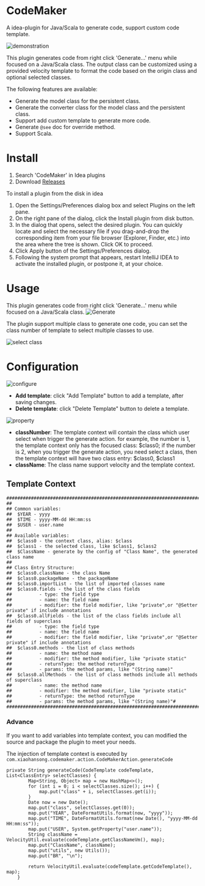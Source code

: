 # CodeMaker
A idea-plugin for Java/Scala to generate code, support custom code template.

![demonstration](https://blog.xiaohansong.com/media/15473672636863/15473884273212.gif)

This plugin generates code from right click 'Generate...' menu while focused on a Java/Scala class. The output class can be customized using a provided velocity template to format the code based on the origin class and optional selected classes.</p>

The following features are available: 

- Generate the model class for the persistent class.
- Generate the converter class for the model class and the persistent class.
- Support add custom template to generate more code.
- Generate `@see` doc for override method.
- Support Scala.

# Install
1. Search 'CodeMaker' in Idea plugins
2. Download [Releases](https://github.com/x-hansong/CodeMaker/releases)

To install a plugin from the disk in idea

1. Open the Settings/Preferences dialog box and select Plugins on the left pane.
2. On the right pane of the dialog, click the Install plugin from disk button.
3. In the dialog that opens, select the desired plugin. You can quickly locate and select the necessary file if you drag-and-drop the corresponding item from your file browser (Explorer, Finder, etc.) into the area where the tree is shown. Click OK to proceed.
4. Click Apply button of the Settings/Preferences dialog.
5. Following the system prompt that appears, restart IntelliJ IDEA to activate the installed plugin, or postpone it, at your choice.

# Usage
This plugin generates code from right click 'Generate...' menu while focused on a Java/Scala class. 
![Generate](https://blog.xiaohansong.com/media/15473672636863/15473884589294.png)

The plugin support multiple class to generate one code, you can set the class number of template to select multiple classes to use.

![select class](https://blog.xiaohansong.com/media/15473672636863/15473884679965.png)

# Configuration
![configure](https://blog.xiaohansong.com/media/15473672636863/15473884761333.png)
- **Add template**: click "Add Template" button to add a template, after saving changes.
- **Delete template**: click "Delete Template" button to delete a template.

![property](https://blog.xiaohansong.com/media/15473672636863/15473884844568.png)
- **classNumber**: The template context will contain the class which user select when trigger the generate action. for example, the number is 1, the template context only has the focused class: $class0; if the number is 2, when you trigger the generate action, you need select a class, then the template context will have two class entry: $class0, $class1
- **className**: The class name support velocity and the template context.

## Template Context
```
########################################################################################
##
## Common variables:
##  $YEAR - yyyy
##  $TIME - yyyy-MM-dd HH:mm:ss
##  $USER - user.name
##
## Available variables:
##  $class0 - the context class, alias: $class
##  $class1 - the selected class, like $class1, $class2
##  $ClassName - generate by the config of "Class Name", the generated class name
##
## Class Entry Structure:
##  $class0.className - the class Name
##  $class0.packageName - the packageName
##  $class0.importList - the list of imported classes name
##  $class0.fields - the list of the class fields
##          - type: the field type
##          - name: the field name
##          - modifier: the field modifier, like "private",or "@Setter private" if include annotations
##  $class0.allFields - the list of the class fields include all fields of superclass
##          - type: the field type
##          - name: the field name
##          - modifier: the field modifier, like "private",or "@Setter private" if include annotations
##  $class0.methods - the list of class methods
##          - name: the method name
##          - modifier: the method modifier, like "private static"
##          - returnType: the method returnType
##          - params: the method params, like "(String name)"
##  $class0.allMethods - the list of class methods include all methods of superclass
##          - name: the method name
##          - modifier: the method modifier, like "private static"
##          - returnType: the method returnType
##          - params: the method params, like "(String name)"#
########################################################################################
```

### Advance
If you want to add variables into template context, you can modified the source and package the plugin to meet your needs.

The injection of template context is executed by `com.xiaohansong.codemaker.action.CodeMakerAction.generateCode`

```
private String generateCode(CodeTemplate codeTemplate, List<ClassEntry> selectClasses) {
        Map<String, Object> map = new HashMap<>();
        for (int i = 0; i < selectClasses.size(); i++) {
            map.put("class" + i, selectClasses.get(i));
        }
        Date now = new Date();
        map.put("class", selectClasses.get(0));
        map.put("YEAR", DateFormatUtils.format(now, "yyyy"));
        map.put("TIME", DateFormatUtils.format(new Date(), "yyyy-MM-dd HH:mm:ss"));
        map.put("USER", System.getProperty("user.name"));
        String className = VelocityUtil.evaluate(codeTemplate.getClassNameVm(), map);
        map.put("ClassName", className);
        map.put("utils", new Utils());
        map.put("BR", "\n");

        return VelocityUtil.evaluate(codeTemplate.getCodeTemplate(), map);
    }
```
